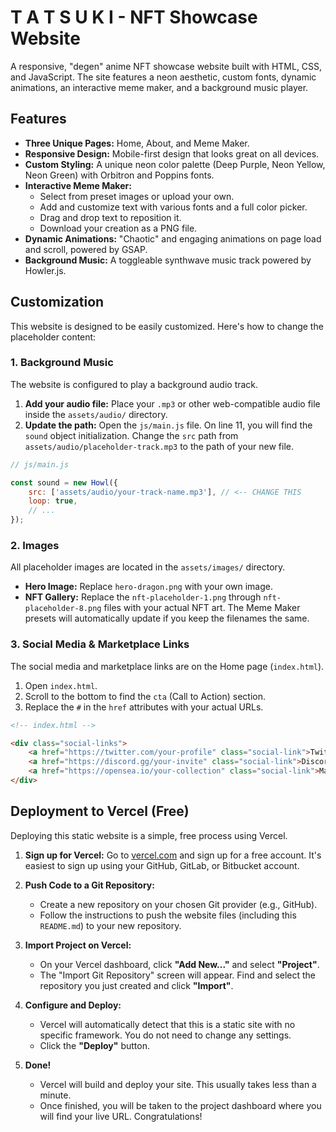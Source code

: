 # T A T S U K I - NFT Showcase Website

A responsive, "degen" anime NFT showcase website built with HTML, CSS, and JavaScript. The site features a neon aesthetic, custom fonts, dynamic animations, an interactive meme maker, and a background music player.

## Features

-   **Three Unique Pages:** Home, About, and Meme Maker.
-   **Responsive Design:** Mobile-first design that looks great on all devices.
-   **Custom Styling:** A unique neon color palette (Deep Purple, Neon Yellow, Neon Green) with Orbitron and Poppins fonts.
-   **Interactive Meme Maker:**
    -   Select from preset images or upload your own.
    -   Add and customize text with various fonts and a full color picker.
    -   Drag and drop text to reposition it.
    -   Download your creation as a PNG file.
-   **Dynamic Animations:** "Chaotic" and engaging animations on page load and scroll, powered by GSAP.
-   **Background Music:** A toggleable synthwave music track powered by Howler.js.

## Customization

This website is designed to be easily customized. Here's how to change the placeholder content:

### 1. Background Music

The website is configured to play a background audio track.

1.  **Add your audio file:** Place your `.mp3` or other web-compatible audio file inside the `assets/audio/` directory.
2.  **Update the path:** Open the `js/main.js` file. On line 11, you will find the `sound` object initialization. Change the `src` path from `assets/audio/placeholder-track.mp3` to the path of your new file.

```javascript
// js/main.js

const sound = new Howl({
    src: ['assets/audio/your-track-name.mp3'], // <-- CHANGE THIS
    loop: true,
    // ...
});
```

### 2. Images

All placeholder images are located in the `assets/images/` directory.

-   **Hero Image:** Replace `hero-dragon.png` with your own image.
-   **NFT Gallery:** Replace the `nft-placeholder-1.png` through `nft-placeholder-8.png` files with your actual NFT art. The Meme Maker presets will automatically update if you keep the filenames the same.

### 3. Social Media & Marketplace Links

The social media and marketplace links are on the Home page (`index.html`).

1.  Open `index.html`.
2.  Scroll to the bottom to find the `cta` (Call to Action) section.
3.  Replace the `#` in the `href` attributes with your actual URLs.

```html
<!-- index.html -->

<div class="social-links">
    <a href="https://twitter.com/your-profile" class="social-link">Twitter</a>  <!-- <-- CHANGE THIS -->
    <a href="https://discord.gg/your-invite" class="social-link">Discord</a>    <!-- <-- CHANGE THIS -->
    <a href="https://opensea.io/your-collection" class="social-link">Marketplace</a> <!-- <-- CHANGE THIS -->
</div>
```

## Deployment to Vercel (Free)

Deploying this static website is a simple, free process using Vercel.

1.  **Sign up for Vercel:** Go to [vercel.com](https://vercel.com) and sign up for a free account. It's easiest to sign up using your GitHub, GitLab, or Bitbucket account.

2.  **Push Code to a Git Repository:**
    -   Create a new repository on your chosen Git provider (e.g., GitHub).
    -   Follow the instructions to push the website files (including this `README.md`) to your new repository.

3.  **Import Project on Vercel:**
    -   On your Vercel dashboard, click **"Add New..."** and select **"Project"**.
    -   The "Import Git Repository" screen will appear. Find and select the repository you just created and click **"Import"**.

4.  **Configure and Deploy:**
    -   Vercel will automatically detect that this is a static site with no specific framework. You do not need to change any settings.
    -   Click the **"Deploy"** button.

5.  **Done!**
    -   Vercel will build and deploy your site. This usually takes less than a minute.
    -   Once finished, you will be taken to the project dashboard where you will find your live URL. Congratulations!
